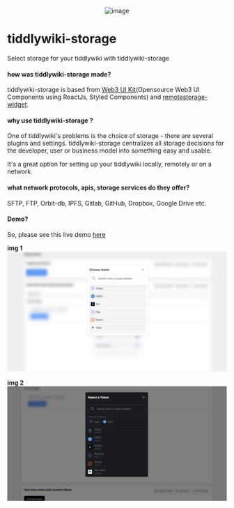 <p align="center">
 <img src="https://user-images.githubusercontent.com/123137817/213959049-8438046f-e946-4d49-ba9d-c9b5eb8376ad.png" alt="image">
</p>

# tiddlywiki-storage
Select storage for your tiddlywiki with tiddlywiki-storage

#### how was tiddlywiki-storage made?
tiddlywiki-storage is based from [Web3 UI Kit](https://github.com/devzstudio/Web3UIKit/)(Opensource Web3 UI Components using ReactJs, Styled Components) and [remotestorage-widget](https://github.com/remotestorage/remotestorage-widget). 

#### why use tiddlywiki-storage ?
One of tiddlywiki's problems is the choice of storage - there are several plugins and settings. tiddlywiki-storage centralizes all storage decisions for the developer, user or business model into something easy and usable.

It's a great option for setting up your tiddlywiki locally, remotely or on a network.

#### what network protocols, apis, storage services do they offer?
SFTP, FTP, Orbit-db, IPFS, Gitlab, GitHub, Dropbox, Google Drive etc.

#### Demo?
So, please see this live demo [here](https://tiddlywiki-storage.netlify.app/)

**img 1**
![image](./screenshot/example1.png)

**img 2**
![image](./screenshot/example2.png)
